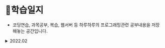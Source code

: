 # 📒학습일지
+ 코딩연습, 과목공부, 복습, 웹서버 등 하루하루의 프로그래밍관련 공부내용을 저장해놓는 공간입니다.

<details>
  <summary>2022.02</summary>   
  <ul>
    <li><a href="2022-02-14.md">2022-02-14</a></li>
  </ul>
</details>
